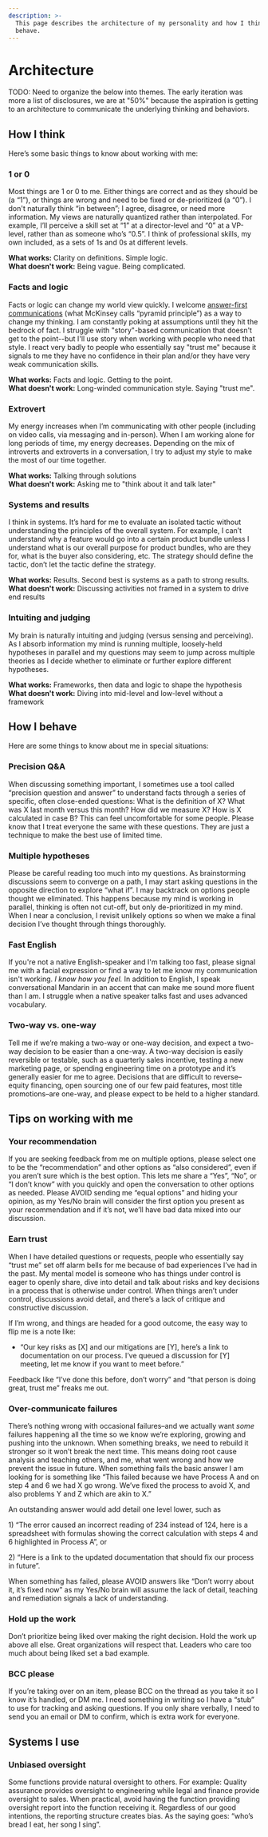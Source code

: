 ```yaml
---
description: >-
  This page describes the architecture of my personality and how I think and
  behave.
---
```


# Architecture

TODO: Need to organize the below into themes. The early iteration was more a list of disclosures, we are at "50%" because the aspiration is getting to an architecture to communicate the underlying thinking and behaviors. 

## How I think

Here’s some basic things to know about working with me:

### 1 or 0 

Most things are 1 or 0 to me. Either things are correct and as they should be \(a “1”\), or things are wrong and need to be fixed or de-prioritized \(a “0”\). I don't naturally think “in between”; I agree, disagree, or need more information. My views are naturally quantized rather than interpolated. For example, I’ll perceive a skill set at “1” at a director-level and “0” at a VP-level, rather than as someone who’s “0.5”. I think of professional skills, my own included, as a sets of 1s and 0s at different levels.   
  
**What works:** Clarity on definitions. Simple logic.   
**What doesn't work:** Being vague. Being complicated.

### Facts and logic

Facts or logic can change my world view quickly. I welcome [answer-first communications](https://medium.com/lessons-from-mckinsey/the-pyramid-principle-f0885dd3c5c7) \(what McKinsey calls “pyramid principle”\) as a way to change my thinking. I am constantly poking at assumptions until they hit the bedrock of fact. I struggle with "story"-based communication that doesn't get to the point--but I'll use story when working with people who need that style. I react very badly to people who essentially say "trust me" because it signals to me they have no confidence in their plan and/or they have very weak communication skills.   
  
**What works:** Facts and logic. Getting to the point.   
**What doesn't work:** Long-winded communication style. Saying "trust me". 

### Extrovert

My energy increases when I’m communicating with other people \(including on video calls, via messaging and in-person\). When I am working alone for long periods of time, my energy decreases. Depending on the mix of introverts and extroverts in a conversation, I try to adjust my style to make the most of our time together.  
  
**What works:** Talking through solutions   
**What doesn't work:** Asking me to "think about it and talk later" 

### Systems and results

I think in systems. It’s hard for me to evaluate an isolated tactic without understanding the principles of the overall system. For example, I can’t understand why a feature would go into a certain product bundle unless I understand what is our overall purpose for product bundles, who are they for, what is the buyer also considering, etc. The strategy should define the tactic, don’t let the tactic define the strategy.  
  
**What works:** Results. Second best is systems as a path to strong results.   
**What doesn't work:** Discussing activities not framed in a system to drive end results

### Intuiting and judging 

My brain is naturally intuiting and judging \(versus sensing and perceiving\). As I absorb information my mind is running multiple, loosely-held hypotheses in parallel and my questions may seem to jump across multiple theories as I decide whether to eliminate or further explore different hypotheses.   
  
**What works:** Frameworks, then data and logic to shape the hypothesis   
**What doesn't work:** Diving into mid-level and low-level without a framework

## How I behave

Here are some things to know about me in special situations:

### Precision Q&A

When discussing something important, I sometimes use a tool called “precision question and answer” to understand facts through a series of specific, often close-ended questions: What is the definition of X? What was X last month versus this month? How did we measure X? How is X calculated in case B? This can feel uncomfortable for some people. Please know that I treat everyone the same with these questions. They are just a technique to make the best use of limited time.

### Multiple hypotheses 

Please be careful reading too much into my questions. As brainstorming discussions seem to converge on a path, I may start asking questions in the opposite direction to explore “what if”. I may backtrack on options people thought we eliminated. This happens because my mind is working in parallel, thinking is often not cut-off, but only de-prioritized in my mind. When I near a conclusion, I revisit unlikely options so when we make a final decision I’ve thought through things thoroughly.

### Fast English 

If you're not a native English-speaker and I'm talking too fast, please signal me with a facial expression or find a way to let me know my communication isn't working. _I know how you feel._ In addition to English, I speak conversational Mandarin in an accent that can make me sound more fluent than I am. I struggle when a native speaker talks fast and uses advanced vocabulary.

### Two-way vs. one-way 

Tell me if we’re making a two-way or one-way decision, and expect a two-way decision to be easier than a one-way. A two-way decision is easily reversible or testable, such as a quarterly sales incentive, testing a new marketing page, or spending engineering time on a prototype and it’s generally easier for me to agree. Decisions that are difficult to reverse–equity financing, open sourcing one of our few paid features, most title promotions–are one-way, and please expect to be held to a higher standard.

## Tips on working with me

### Your recommendation 

If you are seeking feedback from me on multiple options, please select one to be the “recommendation” and other options as “also considered”, even if you aren’t sure which is the best option. This lets me share a “Yes”, “No”, or “I don’t know” with you quickly and open the conversation to other options as needed. Please AVOID sending me “equal options” and hiding your opinion, as my Yes/No brain will consider the first option you present as your recommendation and if it’s not, we’ll have bad data mixed into our discussion.

### Earn trust 

When I have detailed questions or requests, people who essentially say “trust me” set off alarm bells for me because of bad experiences I’ve had in the past. My mental model is someone who has things under control is eager to openly share, dive into detail and talk about risks and key decisions in a process that is otherwise under control. When things aren’t under control, discussions avoid detail, and there’s a lack of critique and constructive discussion.

If I’m wrong, and things are headed for a good outcome, the easy way to flip me is a note like:

* “Our key risks as \[X\] and our mitigations are \[Y\], here’s a link to documentation on our process. I’ve queued a discussion for \[Y\] meeting, let me know if you want to meet before.”

Feedback like “I’ve done this before, don’t worry” and “that person is doing great, trust me” freaks me out. 

### Over-communicate failures 

There’s nothing wrong with occasional failures–and we actually want _some_ failures happening all the time so we know we’re exploring, growing and pushing into the unknown. When something breaks, we need to rebuild it stronger so it won’t break the next time. This means doing root cause analysis and teaching others, and me, what went wrong and how we prevent the issue in future. When something fails the basic answer I am looking for is something like “This failed because we have Process A and on step 4 and 6 we had X go wrong. We’ve fixed the process to avoid X, and also problems Y and Z which are akin to X.”

An outstanding answer would add detail one level lower, such as

1\) “The error caused an incorrect reading of 234 instead of 124, here is a spreadsheet with formulas showing the correct calculation with steps 4 and 6 highlighted in Process A”, or

2\) “Here is a link to the updated documentation that should fix our process in future”.

When something has failed, please AVOID answers like “Don’t worry about it, it’s fixed now” as my Yes/No brain will assume the lack of detail, teaching and remediation signals a lack of understanding.

### Hold up the work 

Don’t prioritize being liked over making the right decision. Hold the work up above all else. Great organizations will respect that. Leaders who care too much about being liked set a bad example.

### BCC please 

If you’re taking over on an item, please BCC on the thread as you take it so I know it’s handled, or DM me. I need something in writing so I have a “stub” to use for tracking and asking questions. If you only share verbally, I need to send you an email or DM to confirm, which is extra work for everyone.

## Systems I use

### Unbiased oversight 

Some functions provide natural oversight to others. For example: Quality assurance provides oversight to engineering while legal and finance provide oversight to sales. When practical, avoid having the function providing oversight report into the function receiving it. Regardless of our good intentions, the reporting structure creates bias. As the saying goes: “who’s bread I eat, her song I sing”.


